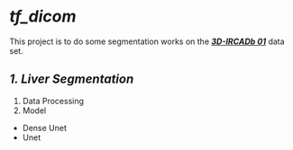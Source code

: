 # ***tf_dicom***
This project is to do some segmentation works on the [***3D-IRCADb 01***](https://www.ircad.fr/research/3d-ircadb-01/) data set.  

## ***1. Liver Segmentation***
 
1. Data Processing 
2. Model  
* Dense Unet  
* Unet 



